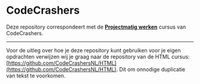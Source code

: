 # CodeCrashers

Deze repository correspondeert met de [**Projectmatig werken**](https://codecrashers.nl/lesmateriaal/projectmatig-werken) cursus van CodeCrashers.

---

Voor de uitleg over hoe je deze repository kunt gebruiken voor je eigen opdrachten verwijzen wij je graag naar de repository van de HTML cursus: [https://github.com/CodeCrashersNL/HTML](https://github.com/CodeCrashersNL/HTML). Dit om onnodige duplicatie van tekst te voorkomen.